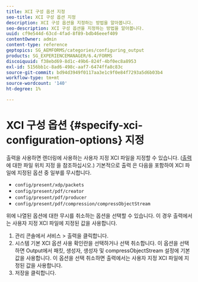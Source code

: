 ```yaml
---
title: XCI 구성 옵션 지정
seo-title: XCI 구성 옵션 지정
description: XCI 구성 옵션을 지정하는 방법을 알아봅니다.
seo-description: XCI 구성 옵션을 지정하는 방법을 알아봅니다.
uuid: cf9e544d-63cd-4fad-8f89-bdb46eeef409
contentOwner: admin
content-type: reference
geptopics: SG_AEMFORMS/categories/configuring_output
products: SG_EXPERIENCEMANAGER/6.4/FORMS
discoiquuid: f38ebd69-8d1c-49b6-824f-4bf0ec8a8953
exl-id: 5156bb1c-8ad6-498c-aaf7-6474ffa8c83c
source-git-commit: bd94d3949f0117aa3e1c9f0e84f7293a5d6b03b4
workflow-type: tm+mt
source-wordcount: '140'
ht-degree: 1%

---
```


# XCI 구성 옵션 {#specify-xci-configuration-options} 지정

출력을 사용하면 렌더링에 사용하는 사용자 지정 XCI 파일을 지정할 수 있습니다. ([출력](/help/forms/using/admin-help/specify-file-locations-output.md#specify-file-locations-for-output)에 대한 파일 위치 지정 을 참조하십시오.) 기본적으로 출력 은 다음을 포함하여 XCI 파일에 지정된 옵션 중 일부를 무시합니다.

* `config/present/xdp/packets`
* `config/present/pdf/creator`
* `config/present/pdf/producer`
* `config/present/pdf/compression/compressObjectStream`

위에 나열된 옵션에 대한 무시를 취소하는 옵션을 선택할 수 있습니다. 이 경우 출력에서는 사용자 지정 XCI 파일에 지정된 값을 사용합니다.

1. 관리 콘솔에서 서비스 > 출력을 클릭합니다.
1. 시스템 기본 XCI 옵션 사용 확인란을 선택하거나 선택 취소합니다. 이 옵션을 선택하면 Output에서 패킷, 생성자, 생성자 및 compressObjectStream 설정에 기본값을 사용합니다. 이 옵션을 선택 취소하면 출력에서는 사용자 지정 XCI 파일에 지정된 값을 사용합니다.
1. 저장을 클릭합니다.

